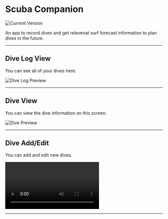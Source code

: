 Scuba Companion
============
![Current Version](https://img.shields.io/badge/version-1.0.0-green.svg)

An app to record dives and get relevenat surf forecast information to plan dives in the future.

---
## Dive Log View

You can see all of your dives here.

![Dive Log Preview](https://user-images.githubusercontent.com/20136457/145272930-ae2e7ec9-4e6f-43b1-948d-bd717f7044b7.png)

---
## Dive View

You can view the dive information on this screen.

![Dive Preview](https://user-images.githubusercontent.com/20136457/145273274-a4679d55-fbfe-4016-9f5b-120ba39e69d2.png)

---
## Dive Add/Edit

You can add and edit new dives.

![Dive Add/Edit](https://user-images.githubusercontent.com/20136457/145275311-52fb57a9-7fa2-434d-af2e-c55816d5ec98.mp4)

---
